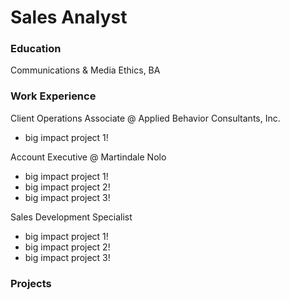 # Sales Analyst 

### Education 
Communications & Media Ethics, BA

### Work Experience
Client Operations Associate @ Applied Behavior Consultants, Inc. 
 - big impact project 1!

Account Executive @ Martindale Nolo
 - big impact project 1!
 - big impact project 2!
 - big impact project 3!

Sales Development Specialist 
 - big impact project 1!
 - big impact project 2!
 - big impact project 3!

### Projects
